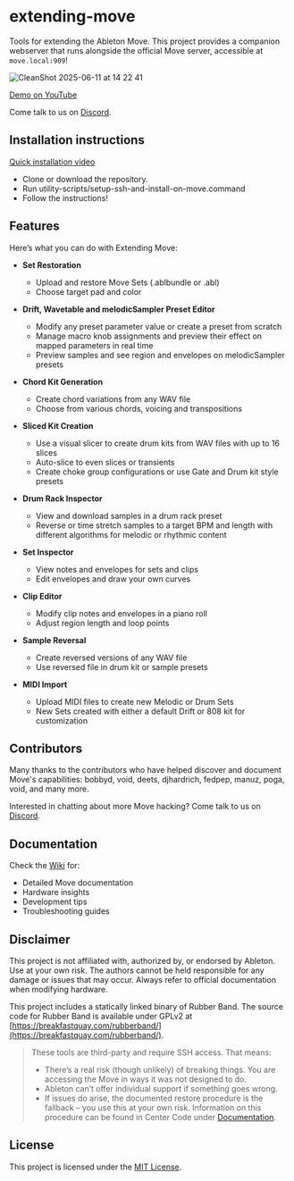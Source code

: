 # extending-move

Tools for extending the Ableton Move. This project provides a companion webserver that runs alongside the official Move server, accessible at ``move.local:909``!

![CleanShot 2025-06-11 at 14 22 41](https://github.com/user-attachments/assets/e3ef7449-67e8-4b5e-958f-2c628a90b64d)


[Demo on YouTube](https://www.youtube.com/watch?v=MCmaCifzgbg)

Come talk to us on [Discord](https://discord.gg/yP7SjqDrZG).

## Installation instructions

[Quick installation video](https://youtu.be/gPiR7Zyu3lc)
- Clone or download the repository.
- Run utility-scripts/setup-ssh-and-install-on-move.command
- Follow the instructions!
  
## Features

Here’s what you can do with Extending Move:

- **Set Restoration**
  - Upload and restore Move Sets (.ablbundle or .abl)
  - Choose target pad and color

- **Drift, Wavetable and melodicSampler Preset Editor**
  - Modify any preset parameter value or create a preset from scratch
  - Manage macro knob assignments and preview their effect on mapped parameters in real time
  - Preview samples and see region and envelopes on melodicSampler presets

- **Chord Kit Generation**
  - Create chord variations from any WAV file
  - Choose from various chords, voicing and transpositions

- **Sliced Kit Creation**
  - Use a visual slicer to create drum kits from WAV files with up to 16 slices
  - Auto-slice to even slices or transients
  - Create choke group configurations or use Gate and Drum kit style presets

- **Drum Rack Inspector**
  - View and download samples in a drum rack preset
  - Reverse or time stretch samples to a target BPM and length with different algorithms for melodic or rhythmic content

- **Set Inspector**
  - View notes and envelopes for sets and clips
  - Edit envelopes and draw your own curves
- **Clip Editor**
  - Modify clip notes and envelopes in a piano roll
  - Adjust region length and loop points

- **Sample Reversal**
  - Create reversed versions of any WAV file
  - Use reversed file in drum kit or sample presets    
 
- **MIDI Import**
  - Upload MIDI files to create new Melodic or Drum Sets
  - New Sets created with either a default Drift or 808 kit for customization


## Contributors

Many thanks to the contributors who have helped discover and document Move's capabilities:
bobbyd, void, deets, djhardrich, fedpep, manuz, poga, void, and many more.

Interested in chatting about more Move hacking? Come talk to us on [Discord](https://discord.gg/yP7SjqDrZG).

## Documentation

Check the [Wiki](https://github.com/charlesvestal/extending-move/wiki) for:
- Detailed Move documentation
- Hardware insights
- Development tips
- Troubleshooting guides

## Disclaimer

This project is not affiliated with, authorized by, or endorsed by Ableton. Use at your own risk. The authors cannot be held responsible for any damage or issues that may occur. Always refer to official documentation when modifying hardware.

This project includes a statically linked binary of Rubber Band. The source code for Rubber Band is available under GPLv2 at [https://breakfastquay.com/rubberband/](https://breakfastquay.com/rubberband/).

> These tools are third-party and require SSH access. That means:
> * There’s a real risk (though unlikely) of breaking things. You are accessing the Move in ways it was not designed to do.
> * Ableton can’t offer individual support if something goes wrong.
> * If issues do arise, the documented restore procedure is the fallback – you use this at your own risk. Information on this procedure can be found in Center Code under [Documentation](https://ableton.centercode.com/project/article/item.html?cap=ecd3942a1fe3405eb27a806608401a0b&arttypeid={e70be312-f44a-418b-bb74-ed1030e3a49a}&artid={C0A2D9E2-D52F-4DEB-8BEE-356B65C8942E}).

## License

This project is licensed under the [MIT License](LICENSE).
